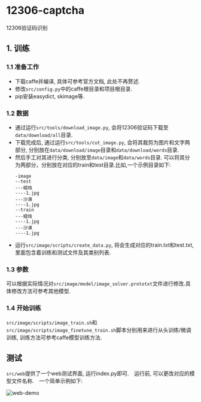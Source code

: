 # 12306-captcha

12306验证码识别

## 1. 训练

### 1.1 准备工作

* 下载caffe并编译, 具体可参考官方文档, 此处不再赘述.
* 修改`src/config.py`中的caffe根目录和项目根目录.
* pip安装easydict, skimage等.

### 1.2 数据

* 通过运行`src/tools/download_image.py`, 会将12306验证码下载至`data/download/all`目录.
* 下载完成后, 通过运行`src/tools/cut_image.py`, 会将其裁剪为图片和文字两部分, 分别放在`data/download/image`目录和`data/download/words`目录.
* 然后手工对其进行分类, 分别放至`data/image`和`data/words`目录. 可以将其分为两部分，分别放在对应的train和test目录.比如,一个示例目录如下:
  ```
  -image
  --test
  ---蜡烛
  ----1.jpg
  ---沙漠
  ----1.jpg
  --train
  ---蜡烛
  ----1.jpg
  ---沙漠
  ----1.jpg
  ```
* 运行`src/image/scripts/create_data.py`, 将会生成对应的train.txt和test.txt, 里面包含着训练和测试文件及其类别列表.

### 1.3 参数
可以根据实际情况对`src/image/model/image_solver.prototxt`文件进行修改.具体修改方法可参考其他模型.

### 1.4 开始训练
`src/image/scripts/image_train.sh`和`src/image/scripts/image_finetune_train.sh`脚本分别用来进行从头训练/微调训练, 训练方法可参考caffe模型训练方法.


## 测试
`src/web`提供了一个web测试界面, 运行index.py即可.　运行前, 可以更改对应的模型文件名称.　一个简单示例如下:

![web-demo](https://github.com/aaronshan/12306-captcha/tree/master/web-demo.png)

